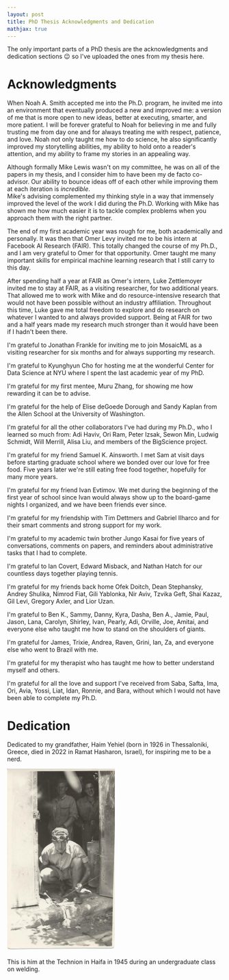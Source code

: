 ```yaml
---
layout: post
title: PhD Thesis Acknowledgments and Dedication
mathjax: true
---
```


The only important parts of a PhD thesis are the acknowledgments and dedication sections 😉 so I've uploaded the ones from my thesis here. 

# Acknowledgments

When Noah A. Smith accepted me into the Ph.D. program, he invited me into an environment that eventually produced a new and improved me: a version of me that is more open to new ideas, better at executing, smarter, and more patient. I will be forever grateful to Noah for believing in me and fully trusting me from day one and for always treating me with respect, patience, and love. Noah not only taught me how to do science, he also significantly improved my storytelling abilities, my ability to hold onto a reader's attention, and my ability to frame my stories in an appealing way. 

Although formally Mike Lewis wasn't on my committee, he was on all of the papers in my thesis, and I consider him to have been my de facto co-advisor. Our ability to bounce ideas off of each other while improving them at each iteration is *incredible*.  
Mike's advising complemented my thinking style in a way that immensely improved the level of the work I did during the Ph.D.
Working with Mike has shown me how much easier it is to tackle complex problems when you approach them with the right partner. 

The end of my first academic year was rough for me, both academically and personally. It was then that Omer Levy invited me to be his intern at Facebook AI Research (FAIR). This totally changed the course of my Ph.D., and I am very grateful to Omer for that opportunity. 
Omer taught me many important skills for empirical machine learning research that I still carry to this day. 
 
After spending half a year at FAIR as Omer's intern, Luke Zettlemoyer invited me to stay at FAIR, as a visiting researcher, for two additional years. That allowed me to work with Mike and do resource-intensive research that would not have been possible without an industry affiliation. Throughout this time, Luke gave me total freedom to explore and do research on whatever I wanted to and always provided support. Being at FAIR for two and a half years made my research much stronger than it would have been if I hadn't been there. 

I'm grateful to Jonathan Frankle for inviting me to join MosaicML as a visiting researcher for six months and for always supporting my research.  

I'm grateful to Kyunghyun Cho for hosting me at the wonderful Center for Data Science at NYU where I spent the last academic year of my PhD. 

I'm grateful for my first mentee, Muru Zhang, for showing me how rewarding it can be to advise. 

I'm grateful for the help of Elise deGoede Dorough and Sandy Kaplan from the Allen School at the University of Washington. 

I'm grateful for all the other collaborators I've had during my Ph.D., who I learned so much from: Adi Haviv, Ori Ram, Peter Izsak, Sewon Min, Ludwig Schmidt, Will Merrill, Alisa Liu, and members of the BigScience project. 

I'm grateful for my friend Samuel K. Ainsworth. I met Sam at visit days before starting graduate school where we bonded over our love for free food. Five years later we're still eating free food together, hopefully for many more years. 

I'm grateful for my friend Ivan Evtimov. We met during the beginning of the first year of school since Ivan would always show up to the board-game nights I organized, and we have been friends ever since.

I'm grateful for my friendship with Tim Dettmers and Gabriel Ilharco and for their smart comments and strong support for my work. 

I'm grateful to my academic twin brother Jungo Kasai for five years of conversations, comments on papers, and reminders about administrative tasks that I had to complete.

I'm grateful to Ian Covert, Edward Misback, and Nathan Hatch for our countless days together playing tennis. 

I'm grateful for my friends back home Ofek Doitch, Dean Stephansky, Andrey Shulika, Nimrod Fiat, Gili Yablonka, Nir Aviv, Tzvika Geft, Shai Kazaz, Gil Levi, Gregory Axler, and Lior Uzan. 

I'm grateful to Ben K., Sammy, Danny, Kyra, Dasha, Ben A., Jamie, Paul, Jason, Lana, Carolyn, Shirley, Ivan, Pearly, Adi, Orville, Joe, Amitai, and everyone else who taught me how to stand on the shoulders of giants.

I'm grateful for James, Trixie, Andrea, Raven, Grini, Ian, Za, and everyone else who went to Brazil with me.

I'm grateful for my therapist who has taught me how to better understand myself and others. 

I'm grateful for all the love and support I've received from Saba, Safta, Ima, Ori, Avia, Yossi, Liat, Idan, Ronnie, and Bara, without which I would not have been able to complete my Ph.D. 


# Dedication

Dedicated to my grandfather, Haim Yehiel (born in 1926 in Thessaloniki, Greece, died in 2022 in Ramat Hasharon, Israel), for inspiring me to be a nerd. 

<div class="imgcap">
<img src="/images/misc/saba.jpg" width="50%" height="50%">
</div> 

This is him at the Technion in Haifa in 1945 during an undergraduate class on welding. 




